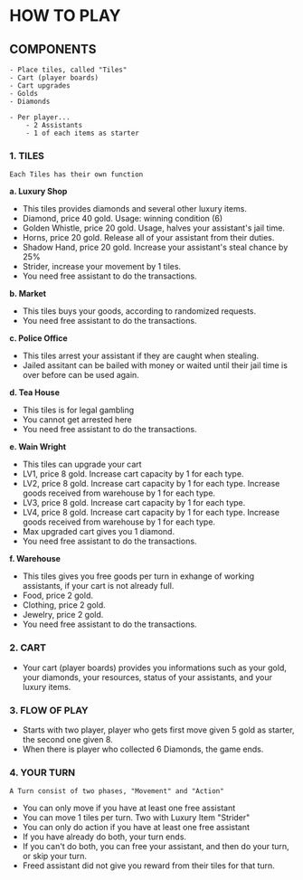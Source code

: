 # HOW TO PLAY

## COMPONENTS

    - Place tiles, called "Tiles"
    - Cart (player boards)
    - Cart upgrades
    - Golds
    - Diamonds

    - Per player...
        - 2 Assistants
        - 1 of each items as starter

### 1. TILES

    Each Tiles has their own function

**a. Luxury Shop**

- This tiles provides diamonds and several other luxury items.
- Diamond, price 40 gold. Usage: winning condition (6)
- Golden Whistle, price 20 gold. Usage, halves your assistant's jail time.
- Horns, price 20 gold. Release all of your assistant from their duties.
- Shadow Hand, price 20 gold. Increase your assistant's steal chance by 25%
- Strider, increase your movement by 1 tiles.
- You need free assistant to do the transactions.

**b. Market**

- This tiles buys your goods, according to randomized requests.
- You need free assistant to do the transactions.

**c. Police Office**

- This tiles arrest your assistant if they are caught when stealing.
- Jailed assitant can be bailed with money or waited until their jail time is over before can be used again.

**d. Tea House**

- This tiles is for legal gambling
- You cannot get arrested here
- You need free assistant to do the transactions.

**e. Wain Wright**

- This tiles can upgrade your cart
- LV1, price 8 gold. Increase cart capacity by 1 for each type.
- LV2, price 8 gold. Increase cart capacity by 1 for each type. Increase goods received from warehouse by 1 for each type.
- LV3, price 8 gold. Increase cart capacity by 1 for each type.
- LV4, price 8 gold. Increase cart capacity by 1 for each type. Increase goods received from warehouse by 1 for each type.
- Max upgraded cart gives you 1 diamond.
- You need free assistant to do the transactions.

**f. Warehouse**

- This tiles gives you free goods per turn in exhange of working assistants, if your cart is not already full.
- Food, price 2 gold.
- Clothing, price 2 gold.
- Jewelry, price 2 gold.
- You need free assistant to do the transactions.

### 2. CART

- Your cart (player boards) provides you informations such as your gold, your diamonds, your resources, status of your assistants, and your luxury items.

### 3. FLOW OF PLAY

- Starts with two player, player who gets first move given 5 gold as starter, the second one given 8.
- When there is player who collected 6 Diamonds, the game ends.

### 4. YOUR TURN

    A Turn consist of two phases, "Movement" and "Action"

- You can only move if you have at least one free assistant
- You can move 1 tiles per turn. Two with Luxury Item "Strider"
- You can only do action if you have at least one free assistant
- If you have already do both, your turn ends.
- If you can't do both, you can free your assistant, and then do your turn, or skip your turn.
- Freed assistant did not give you reward from their tiles for that turn.
